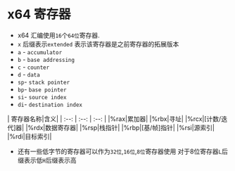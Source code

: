 # x64 寄存器
- x64 汇编使用`16`个`64位`寄存器.
 - `x` 后缀表示`extended` 表示该寄存器是之前寄存器的拓展版本
 - `a` - `accumulator`
 - `b` - `base addressing`
 - `c` - `counter`
 - `d` - `data`
 - `sp`- `stack pointer`
 - `bp`- `base pointer`
 - `si`- `source index`
 - `di`- `destination index`

| 寄存器名称|含义|
| :--: | :--: | :--: |
|%rax|累加器|
|%rbx|寻址|
|%rcx|[计数/迭代]器|
|%rdx|数据寄存器|
|%rsp|栈指针|
|%rbp|[基/帧]指针|
|%rsi|源索引|
|%rdi|目标索引|

- 还有一些低字节的寄存器可以作为`32位`,`16位`,`8位`寄存器使用 对于8位寄存器`L`后缀表示低`H`后缀表示高
